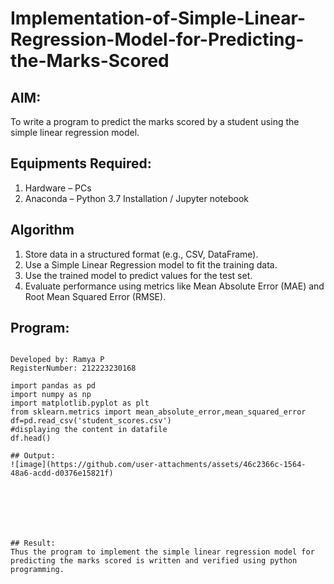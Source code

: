 # Implementation-of-Simple-Linear-Regression-Model-for-Predicting-the-Marks-Scored

## AIM:
To write a program to predict the marks scored by a student using the simple linear regression model.

## Equipments Required:
1. Hardware – PCs
2. Anaconda – Python 3.7 Installation / Jupyter notebook

## Algorithm
1. Store data in a structured format (e.g., CSV, DataFrame).
2. Use a Simple Linear Regression model to fit the training data.
3. Use the trained model to predict values for the test set.
4. Evaluate performance using metrics like Mean Absolute Error (MAE) and Root Mean Squared Error (RMSE).

## Program:
```

Developed by: Ramya P
RegisterNumber: 212223230168

import pandas as pd
import numpy as np
import matplotlib.pyplot as plt
from sklearn.metrics import mean_absolute_error,mean_squared_error
df=pd.read_csv('student_scores.csv')
#displaying the content in datafile
df.head()

## Output:
![image](https://github.com/user-attachments/assets/46c2366c-1564-48a6-acdd-d0376e15821f)







## Result:
Thus the program to implement the simple linear regression model for predicting the marks scored is written and verified using python programming.
